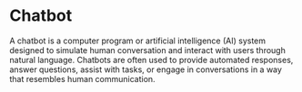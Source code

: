 # Chatbot

A chatbot is a computer program or artificial intelligence (AI) system designed to simulate human conversation and interact with users through natural language. Chatbots are often used to provide automated responses, answer questions, assist with tasks, or engage in conversations in a way that resembles human communication.
